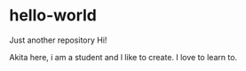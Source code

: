 # hello-world
Just another repository
Hi!

Akita here, i am a student and l like to create. I love to learn to.
